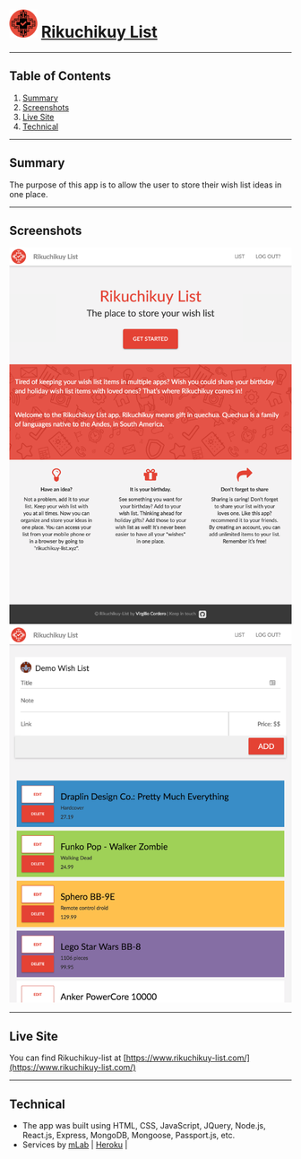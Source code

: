 # <img src="https://github.com/vcordero07/rikuchikuy-list/raw/master/src/assets/img/inca5.png" width="50" height="50" /> [Rikuchikuy List](http://www.rikuchikuy-list.xyz/)

---

## Table of Contents

1.  [Summary](#summary)
2.  [Screenshots](#screenshots)
3.  [Live Site](#live-site)
4.  [Technical](#technical)

---

## Summary

The purpose of this app is to allow the user to store their wish list ideas in one place.

---

## Screenshots

![Screenshot-1](https://github.com/vcordero07/rikuchikuy-list/raw/master/src/assets/img/www.rikuchikuy-list.xyz_2.png "Screenshot-2-Cal")
![Screenshot-2](https://github.com/vcordero07/rikuchikuy-list/raw/master/src/assets/img/www.rikuchikuy-list.xyz_1.png "Screenshot-1-Inst")

---

## Live Site

You can find Rikuchikuy-list at [https://www.rikuchikuy-list.com/](https://www.rikuchikuy-list.com/)

---

## Technical

* The app was built using HTML, CSS, JavaScript, JQuery, Node.js, React.js, Express, MongoDB, Mongoose, Passport.js, etc.
* Services by [mLab](https://mlab.com/) | [Heroku](https://www.heroku.com/) |
